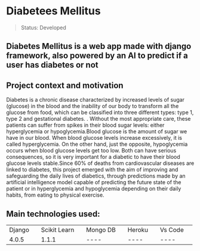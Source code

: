 # Diabetees Mellitus

> Status: Developed

## Diabetes Mellitus is a web app made with django framework, also powered by an AI to predict if a user has diabetes or not


## Project context and motivation


Diabetes is a chronic disease characterized by increased levels of sugar (glucose) in the blood and the inability of our body to transform all the glucose from food, which can be classified into three different types: type 1, type 2 and gestational diabetes. . Without the most appropriate care, these patients can suffer from spikes in their blood sugar levels: either hyperglycemia or hypoglycemia.Blood glucose is the amount of sugar we have in our blood. When blood glucose levels increase excessively, it is called hyperglycemia. On the other hand, just the opposite, hypoglycemia occurs when blood glucose levels get too low. Both can have serious consequences, so it is very important for a diabetic to have their blood glucose levels stable.Since 60% of deaths from cardiovascular diseases are linked to diabetes, this project emerged with the aim of improving and safeguarding the daily lives of diabetics, through predictions made by an artificial intelligence model capable of predicting the future state of the patient or in hyperglycemia and hypoglycemia depending on their daily habits, from eating to physical exercise.


## Main technologies used:

<table>
  <tr>
    <td>Django<td/>
    <td>Scikit Learn<td/>
    <td>Mongo DB<td/>
    <td>Heroku<td/>
    <td>Vs Code<td/>
  <tr/>
  <tr>
    <td>4.0.5<td/>
    <td>1.1.1<td/>
    <td>----<td/>
    <td>----<td/>
    <td>----<td/>
  <tr/>
<table/>  
